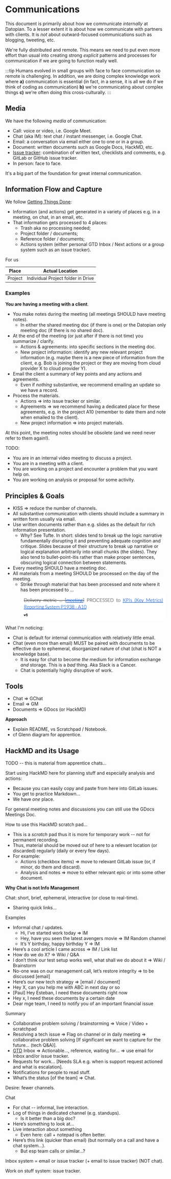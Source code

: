 # Communications

This document is primarily about how we communicate *internally* at Datopian. To a lesser extent it is about how we communicate with partners with clients. It is *not* about outward-focused communications such as blogging, tweeting, etc.

We're fully distributed and remote. This means we need to put even more effort than usual into creating strong *explicit* patterns and processes for communication if we are going to function really well.

:::tip
Humans evolved in small groups with face to face communication so remote is challenging. In addition, we are doing complex knowledge work where **a)** communication is essential (in fact, in a sense, it is all we do if we think of coding as communication) **b)** we're communicating about complex things **c)** we're often doing this cross-culturally.
:::

## Media

We have the following *media* of communication:

* Call: voice or video, i.e. Google Meet.
* Chat (aka IM): text chat / instant messenger, i.e. Google Chat.
* Email: a conversation via email either one to one or in a group.
* Document: written documents such as Google Docs, HackMD, etc.
* [Issue tracker](https://playbook.datopian.com/issues-tasks/#creating-issues): combination of written text, checklists and comments, e.g. GitLab or GitHub issue tracker.
* In person: face to face.

It's a big part of the foundation for great internal communication.

## Information Flow and Capture

We follow [Getting Things Done][gtd]:

* Information (and actions) get generated in a variety of places e.g. in a meeting, on chat, in an email, etc.
* That information gets processed to 4 places:
  * Trash aka no processing needed;
  * Project folder / documents;
  * Reference folder / documents;
  * Actions system (either personal GTD Inbox / Next actions or a group system such as an issue tracker).

[gtd]: [/getting-things-done]

For us

| Place  | Actual Location |
|--------|-----------------|
| Project | Individual Project folder in Drive |

### Examples

**You are having a meeting with a client**.

* You make notes during the meeting (all meetings SHOULD have meeting notes).
  * In either the shared meeting doc (if there is one) or the Datopian only meeting doc (if there is no shared doc).
* At the end of the meeting (or just after if there is not time) you summarize / clarify.
  * Actions & agreements: into specific sections in the meeting doc.
  * New project information: identify any new relevant project information (e.g. maybe there is a new piece of information from the client, e.g. Bob is joining the project or they are moving from cloud provider X to cloud provider Y).
* Email the client a summary of key points and any actions and agreements.
  * Even if *nothing* substantive, we recommend emailing an update so we have a record.
* Process the materials.
  * Actions => into issue tracker or similar.
  * Agreements => we recommend having a dedicated place for these agreements, e.g. in the project A10 (remember to date them and note when emailed to the client).
  * New project information => into project materials.

At this point, the meeting notes should be obsolete (and we need never refer to them again!).

TODO:

* You are in an internal video meeting to discuss a project.
* You are in a meeting with a client.
* You are working on a project and encounter a problem that you want help on.
* You are working on analysis or proposal for some activity.

## Principles & Goals

* KISS => reduce the number of channels.
* All substantive communication with clients should include a summary in written form usually via email.
* Use written documents rather than e.g. slides as the default for rich information presentation.
  * Why? See Tufte. In short: slides tend to break up the logic narrative fundamentally disrupting it and preventing adequate cognition and critique. Slides because of their structure to break up narrative or logical explanation arbitrarily into small chunks (the slides). They also tend to bullet-point-itis rather than make proper sentences, obscuring logical connection between statements.
* Every meeting SHOULD have a meeting doc.
* All materials from a meeting SHOULD be processed on the day of the meeting.
  * Strike through material that has been processed and note where it has been processed to ... ![processed info strikethrough](./processed-info-strikethrough.png)

What I'm noticing:

* Chat is default for internal communication with relatively little email.
* Chat (even more than email) MUST be paired with documents to be effective due to ephemeral, disorganized nature of chat (chat is NOT a knowledge base).
  * It is easy for chat to become *the* medium for information exchange *and* storage. This is a *bad* thing. Aka Slack is a Cancer.
  * Chat is potentially highly disruptive of work.

## Tools

* Chat => GChat
* Email => GM
* Documents => GDocs (or HackMD)

**Approach**

* Explain README, vs Scratchpad / Notebook.
* cf Glenn diagram for apprentice.

## HackMD and its Usage

TODO -- this is material from apprentice chats...

Start using HackMD here for planning stuff and especially analysis and actions:

* Because you can easily copy and paste from here into GitLab issues.
* You get to practice Markdown...
* We have *one* place.

For general meeting notes and discussions you can still use the GDocs Meetings Doc.

How to use this HackMD scratch pad...

* This is a *scratch* pad thus it is more for temporary work -- not for permanent recording.
* Thus, material should be moved out of here to a relevant location (or discarded) regularly (daily or every few days).
* For example:
  * Actions (checkbox items) => move to relevant GitLab issue (or, if minor, do them and discard).
  * Analysis and notes => move to either relevant epic or into some other document.

**Why Chat is not Info Management**

Chat: short, brief, ephemeral, interactive (or close to real-time).

* Sharing quick links…

Examples

* Informal chat / updates.
  * Hi, I’ve started work today => IM
  * Hey, have you seen the latest avengers movie => IM Random channel
  * It’s Y birthday, happy birthday Y => IM
* Here’s a cool article I came across => IM / Link list
* How do we do X? => Wiki / Q&A
* I don’t think our test setup works well, what shall we do about it => Wiki / Brainstorm
* No-one was on our management call, let’s restore integrity => to be discussed [email]
* Here’s our new tech strategy => [email / document]
* Hey X, can you help me with ABC in next day or so
* [Paul] Hey Esteban, I need these documents right now
* Hey x, I need these documents by a certain date
* Dear mge team, I need to notify you of an important financial issue

Summary

* Collaborative problem solving / brainstorming => Voice / Video + scratchpad
* Resolving a tech issue => Flag on channel or in daily meeting => collaborative problem solving [If significant we want to capture for the future… (tech Q&A)].
* [GTD] Inbox => Actionable…, reference, waiting for…  => use email for Inbox and/or issue tracker.
* Requests for work… [Needs SLA e.g. when is support request actioned and what is escalation].
* Notifications for people to read stuff.
* What’s the status [of the team] => Chat.

Desire: fewer channels.

Chat

* For chat -- informal, live interaction.
* Log of things in dedicated channel (e.g. standups).
  * Is it better than a big doc?
* Here’s something to look at…
* Live interaction about something
  * Even here: call + notepad is often better.
* Here’s this link (quicker than email) (but normally on a call and have a chat system…).
  * But esp team calls or similar…?

Inbox system = email or issue tracker (+ email to issue tracker) (NOT chat).

Work on stuff system: issue tracker.

